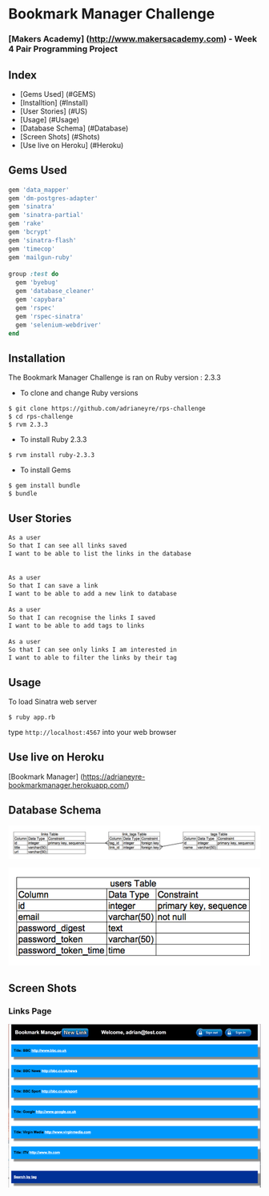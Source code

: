 # Bookmark Manager Challenge
### [Makers Academy] (http://www.makersacademy.com) - Week 4 Pair Programming Project

## Index
* [Gems Used] (#GEMS)
* [Installtion] (#Install)
* [User Stories] (#US)
* [Usage] (#Usage)
* [Database Schema] (#Database)
* [Screen Shots] (#Shots)
* [Use live on Heroku] (#Heroku)

## <a name="GEMS">Gems Used</a>
```ruby
gem 'data_mapper'
gem 'dm-postgres-adapter'
gem 'sinatra'
gem 'sinatra-partial'
gem 'rake'
gem 'bcrypt'
gem 'sinatra-flash'
gem 'timecop'
gem 'mailgun-ruby'

group :test do
  gem 'byebug'
  gem 'database_cleaner'
  gem 'capybara'
  gem 'rspec'
  gem 'rspec-sinatra'
  gem 'selenium-webdriver'
end
```

## <a name="Install">Installation</a>
The Bookmark Manager Challenge is ran on Ruby version : 2.3.3

* To clone and change Ruby versions
```shell
$ git clone https://github.com/adrianeyre/rps-challenge
$ cd rps-challenge
$ rvm 2.3.3
```
* To install Ruby 2.3.3
```shell
$ rvm install ruby-2.3.3
```
* To install Gems
```shell
$ gem install bundle
$ bundle
```

## <a name="US">User Stories</a>
```
As a user
So that I can see all links saved
I want to be able to list the links in the database


As a user
So that I can save a link
I want to be able to add a new link to database

As a user
So that I can recognise the links I saved
I want to be able to add tags to links

As a user
So that I can see only links I am interested in
I want to able to filter the links by their tag
```

## <a name="Usage">Usage</a>
To load Sinatra web server
```shell
$ ruby app.rb
```
type `http://localhost:4567` into your web browser

## <a name="Heroku">Use live on Heroku</a>

[Bookmark Manager] (https://adrianeyre-bookmarkmanager.herokuapp.com/)

## <a name="Database">Database Schema</a>
[![Schema](https://raw.githubusercontent.com/adrianeyre/bookmark-manager/master/images/schema1.png)](https://raw.githubusercontent.com/adrianeyre/bookmark-manager/master/images/schema1.png "Schema 1")

[![Schema](https://raw.githubusercontent.com/adrianeyre/bookmark-manager/master/images/schema2.png)](https://raw.githubusercontent.com/adrianeyre/bookmark-manager/master/images/schema2.png "Schema 2")

## <a name="Shots">Screen Shots</a>

### Links Page
[![ScreenShot](https://raw.githubusercontent.com/adrianeyre/bookmark-manager/master/images/linksform.png)](https://raw.githubusercontent.com/adrianeyre/bookmark-manager/master/images/linksform.png "Schema 2")
